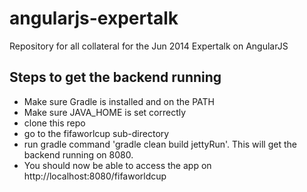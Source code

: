 angularjs-expertalk
===================

Repository for all collateral for the Jun 2014 Expertalk on AngularJS

Steps to get the backend running
--------------------------------
- Make sure Gradle is installed and on the PATH
- Make sure JAVA_HOME is set correctly
- clone this repo
- go to the fifaworlcup sub-directory
- run gradle command 'gradle clean build jettyRun'. This will get the backend running on 8080.
- You should now be able to access the app on http://localhost:8080/fifaworldcup
